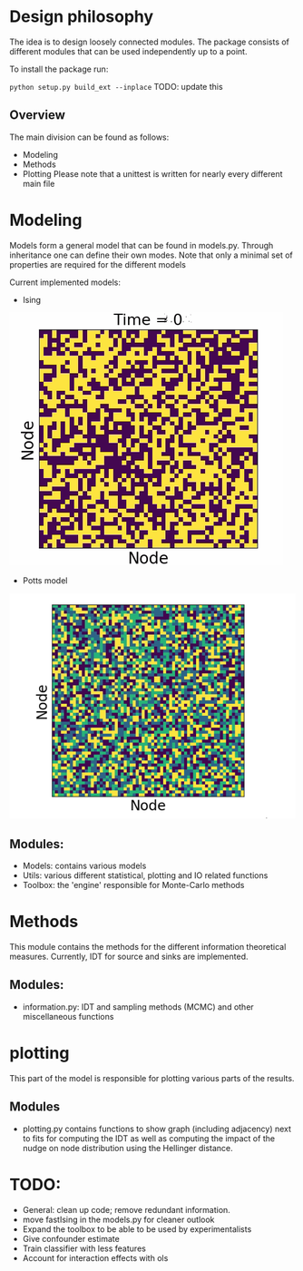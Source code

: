 # Design philosophy

The idea is to design loosely connected modules. The package consists
of different modules that can be used independently up to a point.

To install the package run:

`python setup.py build_ext --inplace`
TODO: update this
## Overview
The main division can be found as follows:
- Modeling
- Methods
- Plotting
Please note that a unittest is written for nearly every different main file
# Modeling
Models form a general model that can be found in models.py. Through inheritance
one can define their own modes. Note that only a minimal set of properties are required
for the different models

Current implemented models:
- Ising

![ising](Notebooks/ising_low.gif)
- Potts model

![potts](Notebooks/4statepotts.gif)
## Modules:
- Models: contains various models
- Utils: various different statistical, plotting and IO related functions
- Toolbox: the 'engine' responsible for Monte-Carlo methods

# Methods
This module contains the methods for the different information theoretical measures.
Currently, IDT for source and sinks are implemented.

## Modules:
- information.py: IDT and sampling methods (MCMC) and other miscellaneous functions

# plotting
This part of the model is responsible for plotting various parts of the results.


## Modules
- plotting.py contains functions to show graph (including adjacency) next to fits for
computing the IDT as well as computing the impact of the nudge on node distribution using
the Hellinger distance.


# TODO:
- General: clean up code; remove redundant information.
- move fastIsing in the models.py for cleaner outlook
- Expand the toolbox to be able to be used by experimentalists
- Give confounder estimate
- Train classifier with less features
- Account for interaction effects with ols
